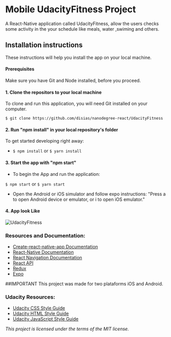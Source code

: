 # Mobile UdacityFitness Project

A React-Native application called UdacityFitness, allow the users checks some activity in the your schedule like meals, water ,swiming and others.

## Installation instructions

These instructions will help you install the app on your local machine.

#### Prerequisites

Make sure you have Git and Node installed, before you proceed.

#### 1. Clone the repositors to your local machine

To clone and run this application, you will need Git installed on your computer.

`$ git clone https://github.com/disias/nanodegree-react/UdacityFitness`

#### 2. Run "npm install" in your local repository's folder

To get started developing right away:

- `$ npm install` or `$ yarn install`

#### 3. Start the app with "npm start"

- To begin the App and run the application:

`$ npm start` or `$ yarn start`

- Open the Android or iOS simulator and follow expo instructions: "Press a to open Android device or emulator, or i to open iOS emulator."

#### 4. App look Like

<img src="https://github.com/disias/nanodegree-react/blob/UdacityFitness/screenshots/video_udacityfitness.gif" alt="UdacityFitness"/>

### Resources and Documentation:

- [Create-react-native-app Documentation](https://github.com/facebook/create-react-app#creating-an-app)
- [React-Native Documentation](https://facebook.github.io/react-native/)
- [React Navigation Documentation](https://reactnavigation.org/)
- [React API](https://facebook.github.io/react/docs/react-api.html)
- [Redux](https://redux.js.org/)
- [Expo](https://expo.io/)

##IMPORTANT This project was made for two plataforms iOS and Android.

### Udacity Resources:

- [Udacity CSS Style Guide](http://udacity.github.io/frontend-nanodegree-styleguide/css.html)
- [Udacity HTML Style Guide](http://udacity.github.io/frontend-nanodegree-styleguide/index.html)
- [Udacity JavaScript Style Guide](http://udacity.github.io/frontend-nanodegree-styleguide/javascript.html)

_This project is licensed under the terms of the MIT license._
